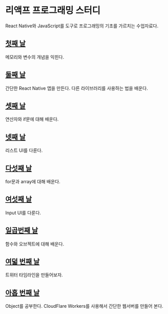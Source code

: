 # 리액프 프로그래밍 스터디

React Native와 JavaScript를 도구로 프로그래밍의 기초를
가르치는 수업자료다.

## [첫째 날](./2020-01-20/summary.md)

메모리와 변수의 개념을 익힌다.

## [둘째 날](./2020-01-27/summary.md)

간단한 React Native 앱을 만든다. 다른 라이브러리를 사용하는 법을 배운다.

## [셋째 날](./2020-02-03/summary.md)

연산자와 if문에 대해 배운다.

## [넷째 날](./2020-02-10/summary.md)

리스트 UI를 다룬다.

## [다섯째 날](./2020-02-25/summary.md)

for문과 array에 대해 배운다.

## [여섯째 날](./2020-03-09/summary.md)

Input UI를 다룬다.

## [일곱번째 날](./2020-03-19/summary.md)

함수와 오브젝트에 대해 배운다.

## [여덟 번째 날](./2020-03-30/summary.md)

트위터 타임라인을 만들어보자.

## [아홉 번째 날](./2020-04-06/summary.md)

Object를 공부한다. CloudFlare Workers를 사용해서 간단한 웹서버를 만들어 본다.
